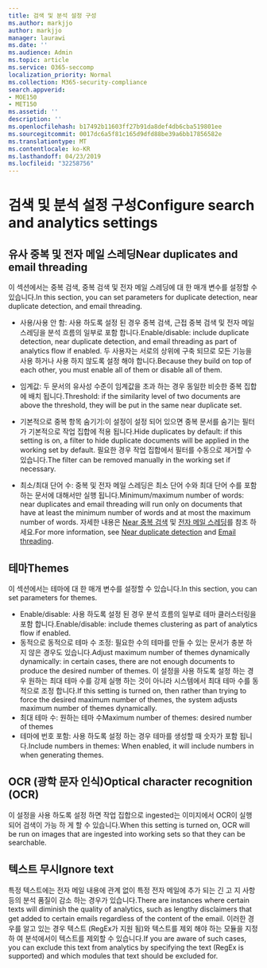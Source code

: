 ```yaml
---
title: 검색 및 분석 설정 구성
ms.author: markjjo
author: markjjo
manager: laurawi
ms.date: ''
ms.audience: Admin
ms.topic: article
ms.service: O365-seccomp
localization_priority: Normal
ms.collection: M365-security-compliance
search.appverid:
- MOE150
- MET150
ms.assetid: ''
description: ''
ms.openlocfilehash: b17492b11603ff27b91da8def4db6cba519801ee
ms.sourcegitcommit: 0017dc6a5f81c165d9dfd88be39a6bb17856582e
ms.translationtype: MT
ms.contentlocale: ko-KR
ms.lasthandoff: 04/23/2019
ms.locfileid: "32258756"
---
```

# <a name="configure-search-and-analytics-settings"></a><span data-ttu-id="74f4c-102">검색 및 분석 설정 구성</span><span class="sxs-lookup"><span data-stu-id="74f4c-102">Configure search and analytics settings</span></span>

## <a name="near-duplicates-and-email-threading"></a><span data-ttu-id="74f4c-103">유사 중복 및 전자 메일 스레딩</span><span class="sxs-lookup"><span data-stu-id="74f4c-103">Near duplicates and email threading</span></span>

<span data-ttu-id="74f4c-104">이 섹션에서는 중복 검색, 중복 검색 및 전자 메일 스레딩에 대 한 매개 변수를 설정할 수 있습니다.</span><span class="sxs-lookup"><span data-stu-id="74f4c-104">In this section, you can set parameters for duplicate detection, near duplicate detection, and email threading.</span></span>

- <span data-ttu-id="74f4c-105">사용/사용 안 함: 사용 하도록 설정 된 경우 중복 검색, 근접 중복 검색 및 전자 메일 스레딩을 분석 흐름의 일부로 포함 합니다.</span><span class="sxs-lookup"><span data-stu-id="74f4c-105">Enable/disable: include duplicate detection, near duplicate detection, and email threading as part of analytics flow if enabled.</span></span> <span data-ttu-id="74f4c-106">두 사용자는 서로의 상위에 구축 되므로 모든 기능을 사용 하거나 사용 하지 않도록 설정 해야 합니다.</span><span class="sxs-lookup"><span data-stu-id="74f4c-106">Because they build on top of each other, you must enable all of them or disable all of them.</span></span>

- <span data-ttu-id="74f4c-107">임계값: 두 문서의 유사성 수준이 임계값을 초과 하는 경우 동일한 비슷한 중복 집합에 배치 됩니다.</span><span class="sxs-lookup"><span data-stu-id="74f4c-107">Threshold: if the similarity level of two documents are above the threshold, they will be put in the same near duplicate set.</span></span>

- <span data-ttu-id="74f4c-108">기본적으로 중복 항목 숨기기:이 설정이 설정 되어 있으면 중복 문서를 숨기는 필터가 기본적으로 작업 집합에 적용 됩니다.</span><span class="sxs-lookup"><span data-stu-id="74f4c-108">Hide duplicates by default: if this setting is on, a filter to hide duplicate documents will be applied in the working set by default.</span></span> <span data-ttu-id="74f4c-109">필요한 경우 작업 집합에서 필터를 수동으로 제거할 수 있습니다.</span><span class="sxs-lookup"><span data-stu-id="74f4c-109">The filter can be removed manually in the working set if necessary.</span></span>

- <span data-ttu-id="74f4c-110">최소/최대 단어 수: 중복 및 전자 메일 스레딩은 최소 단어 수와 최대 단어 수를 포함 하는 문서에 대해서만 실행 됩니다.</span><span class="sxs-lookup"><span data-stu-id="74f4c-110">Minimum/maximum number of words: near duplicates and email threading will run only on documents that have at least the minimum number of words and at most the maximum number of words.</span></span>
<span data-ttu-id="74f4c-111">자세한 내용은 [Near 중복 검색](near-duplicates.md) 및 [전자 메일 스레딩](email-threading.md)를 참조 하세요.</span><span class="sxs-lookup"><span data-stu-id="74f4c-111">For more information, see [Near duplicate detection](near-duplicates.md) and [Email threading](email-threading.md).</span></span>

## <a name="themes"></a><span data-ttu-id="74f4c-112">테마</span><span class="sxs-lookup"><span data-stu-id="74f4c-112">Themes</span></span>

<span data-ttu-id="74f4c-113">이 섹션에서는 테마에 대 한 매개 변수를 설정할 수 있습니다.</span><span class="sxs-lookup"><span data-stu-id="74f4c-113">In this section, you can set parameters for themes.</span></span>

- <span data-ttu-id="74f4c-114">Enable/disable: 사용 하도록 설정 된 경우 분석 흐름의 일부로 테마 클러스터링을 포함 합니다.</span><span class="sxs-lookup"><span data-stu-id="74f4c-114">Enable/disable: include themes clustering as part of analytics flow if enabled.</span></span>
- <span data-ttu-id="74f4c-115">동적으로 동적으로 테마 수 조정: 필요한 수의 테마를 만들 수 있는 문서가 충분 하지 않은 경우도 있습니다.</span><span class="sxs-lookup"><span data-stu-id="74f4c-115">Adjust maximum number of themes dynamically dynamically: in certain cases, there are not enough documents to produce the desired number of themes.</span></span> <span data-ttu-id="74f4c-116">이 설정을 사용 하도록 설정 하는 경우 원하는 최대 테마 수를 강제 실행 하는 것이 아니라 시스템에서 최대 테마 수를 동적으로 조정 합니다.</span><span class="sxs-lookup"><span data-stu-id="74f4c-116">If this setting is turned on, then rather than trying to force the desired maximum number of themes, the system adjusts maximum number of themes dynamically.</span></span>
- <span data-ttu-id="74f4c-117">최대 테마 수: 원하는 테마 수</span><span class="sxs-lookup"><span data-stu-id="74f4c-117">Maximum number of themes: desired number of themes</span></span>
- <span data-ttu-id="74f4c-118">테마에 번호 포함: 사용 하도록 설정 하는 경우 테마를 생성할 때 숫자가 포함 됩니다.</span><span class="sxs-lookup"><span data-stu-id="74f4c-118">Include numbers in themes: When enabled, it will include numbers in when generating themes.</span></span>  

## <a name="optical-character-recognition-ocr"></a><span data-ttu-id="74f4c-119">OCR (광학 문자 인식)</span><span class="sxs-lookup"><span data-stu-id="74f4c-119">Optical character recognition (OCR)</span></span>

<span data-ttu-id="74f4c-120">이 설정을 사용 하도록 설정 하면 작업 집합으로 ingested는 이미지에서 OCR이 실행 되어 검색이 가능 하 게 할 수 있습니다.</span><span class="sxs-lookup"><span data-stu-id="74f4c-120">When this setting is turned on, OCR will be run on images that are ingested into working sets so that they can be searchable.</span></span>

## <a name="ignore-text"></a><span data-ttu-id="74f4c-121">텍스트 무시</span><span class="sxs-lookup"><span data-stu-id="74f4c-121">Ignore text</span></span>

<span data-ttu-id="74f4c-122">특정 텍스트에는 전자 메일 내용에 관계 없이 특정 전자 메일에 추가 되는 긴 고 지 사항 등의 분석 품질이 감소 하는 경우가 있습니다.</span><span class="sxs-lookup"><span data-stu-id="74f4c-122">There are instances where certain texts will diminish the quality of analytics, such as lengthy disclaimers that get added to certain emails regardless of the content of the email.</span></span> <span data-ttu-id="74f4c-123">이러한 경우를 알고 있는 경우 텍스트 (RegEx가 지원 됨)와 텍스트를 제외 해야 하는 모듈을 지정 하 여 분석에서이 텍스트를 제외할 수 있습니다.</span><span class="sxs-lookup"><span data-stu-id="74f4c-123">If you are aware of such cases, you can exclude this text from analytics by specifying the text (RegEx is supported) and which modules that text should be excluded for.</span></span>